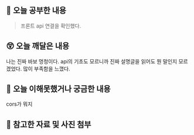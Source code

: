## 📝 오늘 공부한 내용
> 프론트 api 연결을 확인했다.

## 😲 오늘 깨달은 내용
나는 진짜 바보 멍청이다. api의 기초도 모르니까 진짜 설명글을 읽어도 뭔 말인지 모르겠었다. 많이 부족함을 느꼈다.

## 🥲 오늘 이해못했거나 궁금한 내용
cors가 뭐지
   
## 📁 참고한 자료 및 사진 첨부
